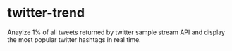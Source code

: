 # twitter-trend

Anaylze 1% of all tweets returned by twitter sample stream API and display the most popular twitter hashtags in real time.
